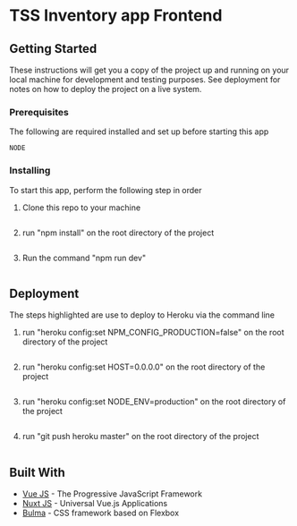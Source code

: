 # TSS Inventory app Frontend

## Getting Started

These instructions will get you a copy of the project up and running on your local machine for development and testing purposes. See deployment for notes on how to deploy the project on a live system.

### Prerequisites

The following are required installed and set up before starting this app

```
NODE
```

### Installing

To start this app, perform the following step in order

1. Clone this repo to your machine 
```git clone https://samcyn@bitbucket.org/tssdevs1/inventory-management.git
```
2. run "npm install" on the root directory of the project
```npm install
```

3. Run the command "npm run dev"
```npm run dev
```


## Deployment

The steps highlighted are use to deploy to Heroku via the command line


1. run "heroku config:set NPM_CONFIG_PRODUCTION=false" on the root directory of the project
```heroku config:set NPM_CONFIG_PRODUCTION=false
```
2. run "heroku config:set HOST=0.0.0.0" on the root directory of the project
```heroku config:set HOST=0.0.0.0
```
3. run "heroku config:set NODE_ENV=production" on the root directory of the project
```heroku config:set NODE_ENV=production
```
4. run "git push heroku master" on the root directory of the project
```git push heroku master
```
## Built With

* [Vue JS](http://www.vuejs.org) - The Progressive JavaScript Framework
* [Nuxt JS](https://www.nuxtjs.org/) - Universal Vue.js Applications
* [Bulma](https://www.bulma.io) - CSS framework based on Flexbox
